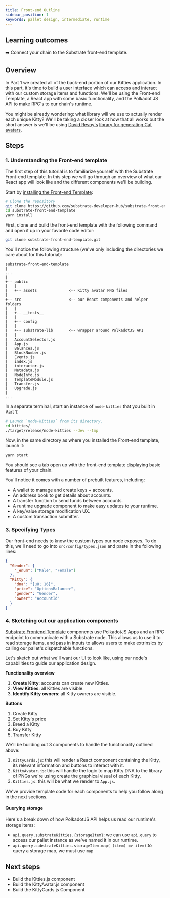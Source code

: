 ```yaml
---
title: Front-end Outline
sidebar_position: 1
keywords: pallet design, intermediate, runtime
---
```


## Learning outcomes

:arrow_right: Connect your chain to the Substrate front-end template.


## Overview

In Part 1 we created all of the back-end portion of our Kitties application. In this part, it's time to 
build a user interface which can access and interact with our
custom storage items and functions. We'll be using the Front-end Template, a React app with some basic functionality, and the
Polkadot JS API to make RPC's to our chain's runtime.

You might be already wondering: what library will we use to actually render each unique Kitty? We'll be taking a closer 
look at how that all works but the short answer is we'll be using [David Revoy's](https://framagit.org/Deevad) [library for generating Cat avatars](https://framagit.org/Deevad/cat-avatar-generator). 

## Steps

### 1. Understanding the Front-end template

The first step of this tutorial is to familiarize yourself with the Substrate Front-end template. In this step we will go through an overview of what our React app will look like and the different components we'll be building. 

Start by [installing the Front-end Template][substrate-frontend-template]:

```bash
# Clone the repository
git clone https://github.com/substrate-developer-hub/substrate-front-end-template.git
cd substrate-front-end-template
yarn install
```
First, clone and build the front-end template with the following command and open it up in your favorite code editor:

```bash
git clone substrate-front-end-template.git 
```

You'll notice the following structure (we've only including the directories we care about for this tutorial):

```
substrate-front-end-template
|
...
|
+-- public
|   |
|   +-- assets              <-- Kitty avatar PNG files
|
+-- src                     <-- our React components and helper folders
|   |
|   +-- __tests__
|   |
|   +-- config
|   |
|   +-- substrate-lib       <-- wrapper around PolkadotJS API
|   |
|   AccountSelector.js
|   App.js
|   Balances.js
|   BlockNumber.js
|   Events.js
|   index.js
|   interactor.js
|   Metadata.js
|   NodeInfo.js
|   TemplateModule.js
|   Transfer.js
|   Upgrade.js
|
...
```

In a separate terminal, start an instance of `node-kitties` that you built in Part 1:

```bash
# Launch `node-kitties` from its directory.
cd kitties/
./target/release/node-kitties --dev --tmp
```

Now, in the same directory as where you installed the Front-end template, launch it:

```bash
yarn start
```

You should see a tab open up with the front-end template displaying basic features of your chain.

You'll notice it comes with a number of prebuilt features, including:

- A wallet to manage and create keys + accounts.
- An address book to get details about accounts.
- A transfer function to send funds between accounts.
- A runtime upgrade component to make easy updates to your runtime.
- A key/value storage modification UX.
- A custom transaction submitter.

### 3. Specifying Types

Our front-end needs to know the custom types our node exposes. To do this, we'll need to go into `src/config/types.json` and paste in the following lines:

```json
{
  "Gender": {
    "_enum": ["Male", "Female"]
  },
  "Kitty": {
    "dna": "[u8; 16]",
    "price": "Option<Balance>",
    "gender": "Gender",
    "owner": "AccountId"
  }
}
```

### 4. Sketching out our application components

[Substrate Frontend Template][substrate-frontend-template] components use PolkadotJS Apps and an 
RPC endpoint to communicate with a Substrate node. This allows us to use it
to read storage items, and pass in inputs to allows users to make extrinsics by calling our pallet's
dispatchable functions.

Let's sketch out what we'll want our UI to look like, using our node's capabilities to
guide our application design.

**Functionality overview**

1. **Create Kitty**: accounts can create new Kitties.
2. **View Kitties**: all Kitties are visible.
3. **Identify Kitty owners**: all Kitty owners are visible.

**Buttons**

1. Create Kitty
2. Set Kitty's price
3. Breed a Kitty
4. Buy Kitty
5. Transfer Kitty

We'll be building out 3 components to handle the functionality outlined above:

1. `KittyCards.js`: this will render a React component containing the Kitty, its relevant information and buttons to interact with it.
2. `KittyAvatar.js`: this will handle the logic to map Kitty DNA to the library of PNGs we're using create the graphical visual of each Kitty. 
3. `Kitties.js`: this will be what we render to `App.js`.

We've provide template code for each components to help you follow along in the next sections.

#### Querying storage

Here's a break down of how PolkadotJS API helps us read our runtime's storage items:

- `api.query.substrateKitties.{storageItem}`: we can use `api.query` to access our pallet instance as we've named it in our runtime.
- `api.query.substrateKitties.storageItem.map( (item) => item)`:to query a storage map, we must use `map`


## Next steps

- Build the Kitties.js component
- Build the KittyAvatar.js component
- Build the KittyCards.js Component

[substrate-frontend-template]: https://github.com/substrate-developer-hub/substrate-front-end-template
